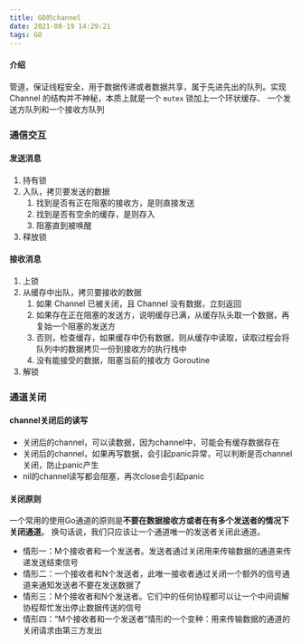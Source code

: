 ```yaml
---
title: GO的channel
date: 2021-08-19 14:29:21
tags: GO
---
```


#### 介绍

管道，保证线程安全，用于数据传递或者数据共享，属于先进先出的队列。实现 Channel 的结构并不神秘，本质上就是一个 `mutex` 锁加上一个环状缓存、 一个发送方队列和一个接收方队列

### 通信交互

#### **发送消息**

1. 持有锁
2. 入队，拷贝要发送的数据
   1. 找到是否有正在阻塞的接收方，是则直接发送
   2. 找到是否有空余的缓存，是则存入
   3. 阻塞直到被唤醒
3. 释放锁

#### **接收消息**

1. 上锁
2. 从缓存中出队，拷贝要接收的数据
   1. 如果 Channel 已被关闭，且 Channel 没有数据，立刻返回
   2. 如果存在正在阻塞的发送方，说明缓存已满，从缓存队头取一个数据，再复始一个阻塞的发送方
   3. 否则，检查缓存，如果缓存中仍有数据，则从缓存中读取，读取过程会将队列中的数据拷贝一份到接收方的执行栈中
   4. 没有能接受的数据，阻塞当前的接收方 Goroutine
3. 解锁

### 通道关闭

#### **channel关闭后的读写**

- 关闭后的channel，可以读数据，因为channel中，可能会有缓存数据存在
- 关闭后的channel，如果再写数据，会引起panic异常，可以判断是否channel关闭，防止panic产生
- nil的channel读写都会阻塞，再次close会引起panic

#### 关闭原则

一个常用的使用Go通道的原则是**不要在数据接收方或者在有多个发送者的情况下关闭通道**。 换句话说，我们只应该让一个通道唯一的发送者关闭此通道。

- 情形一：M个接收者和一个发送者。发送者通过关闭用来传输数据的通道来传递发送结束信号
- 情形二：一个接收者和N个发送者，此唯一接收者通过关闭一个额外的信号通道来通知发送者不要在发送数据了
- 情形三：M个接收者和N个发送者。它们中的任何协程都可以让一个中间调解协程帮忙发出停止数据传送的信号
- 情形四：“M个接收者和一个发送者”情形的一个变种：用来传输数据的通道的关闭请求由第三方发出
